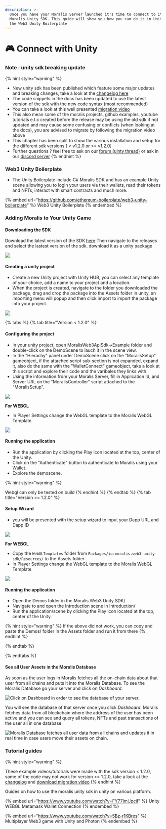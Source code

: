 ```yaml
---
description: >-
  Once you have your Moralis Server launched it's time to connect to it via the
  Moralis Unity SDK. This guide will show you how you can do it in Unity with
  the Web3 Unity Boilerplate
---
```


# 🎮 Connect with Unity

### Note : unity sdk breaking update
{% hint style="warning" %}
- New unity sdk has been published which feature some major updates and breaking changes, take a look at the [changelog here](https://github.com/MoralisWeb3/unity-web3-game-kit/releases/tag/v1.2.0)
- The code snippets in the docs has been updated to use the latest version of the sdk with the new code syntax (most recommended)
- You can take a look at this well presented [migration video](https://cdn.discordapp.com/attachments/918645175562145822/978328925753208904/MigrateToV120.mp4)
- This also mean some of the moralis projects, github examples, youtube tutorials e.t.c  created before the release may be using the old sdk if not updated and may cause some confusing or conflicts (when looking at the docs), you are advised to migrate by following the migration video above
- This chapter has been split to show the various installation and setup for the different sdk versions [ < v1.2.0 or >= v1.2.0]
- Further questions ? feel free to ask on our [forum (uinty thread)](https://forum.moralis.io/t/ethereum-unity3d-boilerplate-questions/4553/708) or ask in our [discord server](https://moralis.io/mage/)
{% endhint %}

### Web3 Unity Boilerplate

- The Unity Boilerplate include C# Moralis SDK and has an example Unity scene allowing you to login your users via their wallets, read their tokens and NFTs, interact with smart contracts and much more.

{% embed url="https://github.com/ethereum-boilerplate/web3-unity-boilerplate" %}
Web3 Unity Boilerplate
{% endembed %}

### Adding Moralis to Your Unity Game

#### Downloading the SDK

Download the latest version of the SDK [here](https://github.com/ethereum-boilerplate/web3-unity-boilerplate) Then navigate to the releases and select the lastest version of the sdk. download it as a unity package

![](../../.gitbook/assets/downloadtheunitysdk.gif)

#### Creating a unity project

- Create a new Unity project with Unity HUB, you can select any template of your choice, add a name to your project and a location.
- When the project is created, navigate to the folder you downloaded the package, drag and drop the package into the Assets folder in unity, an importing menu will popup and then click import to import the package into your project.

![](../../.gitbook/assets/importingthesdk.gif)

{% tabs %}
{% tab title="Version < 1.2.0" %}

#### Configuring the project

- In your unity project, open MoralisWeb3ApiSdk->Example folder and double-click on the DemoScene to lauch it in the scene view.
- In the "Hierachy" panel under DemoScene click on the "MoralisSetup" gameobject, if the attached script sub-section is not expanded, expand it, also do the same with the "WalletConnect" gameobject, take a look at this script and explore their code and the varibales they links with.
- Using the information from your Moralis Server, fill in Application Id, and Server URL on the "MoralisController" script attached to the "MoralisSetup".

![](../../.gitbook/assets/addingserverkeys.gif)

**For WEBGL**
- In Player Settings change the WebGL template to the Moralis WebGL Template.

![](../../.gitbook/assets/buildingforwebgl.gif)

#### Running the application

- Run the application by clicking the Play icon located at the top, center of the Unity.
- Click on the "Authenticate" button to authenticate to Moralis using your Wallet.
- Explore the demoscene.

{% hint style="warning" %}

Webgl can only be tested on build
{% endhint %}
{% endtab %}
{% tab title="Version >= 1.2.0" %}

#### Setup Wizard

- you will be presented with the setup wizard to input your Dapp URL and Dapp ID

![](../../.gitbook/assets/moralis-unity-boilerplate_2.gif)

**For WEBGL**
- Copy the `WebGLTemplates` folder from  `Packages/io.moralis.web3-unity-sdk/Resources/` to the Assets folder
- In Player Settings change the WebGL template to the Moralis WebGL Template.

![](../../.gitbook/assets/buildingforwebgl.gif)

#### Running the application

- Open the Demos folder in the Moralis Web3 Unity SDK/
- Navigate to and open the Introduction scene in Introduction/
- Run the application/scene by clicking the Play icon located at the top, center of the Unity.

{% hint style="warning" %}
If the above did not work, you can copy and paste the Demos/ folder in the Assets folder and run it from there
{% endhint %}


{% endtab %}

{% endtabs %}

#### See all User Assets in the Moralis Database

As soon as the user logs in Moralis fetches all the on-chain data about that user from all chains and puts it into the Moralis Database. To see the Moralis Database go your server and click on _Dashboard_.

![Click on Dashboard in order to see the database of your server.](<../../.gitbook/assets/Screenshot 2021-10-15 at 18.38.52.png>)

You will see the database of that server once you click _Dashboard_. Moralis fetches data from all blockchain where the address of the user has been active and you can see and query all tokens, NFTs and past transactions of the user all in one database.

![Moralis Database fetches all user data from all chains and updates it in real time in case users move their assets on chain.](<../../.gitbook/assets/Screenshot 2021-10-15 at 18.44.04 (1).png>)

### Tutorial guides

{% hint style="warning" %}

These example videos/tutorials were made with the sdk version < 1.2.0, some of the code may not work for version >= 1.2.0, take a look at the [changelog](https://github.com/ethereum-boilerplate/web3-unity-boilerplate/releases/tag/v1.2.0) and [download migration video](https://cdn.discordapp.com/attachments/918645175562145822/978328925753208904/MigrateToV120.mp4)
{% endhint %}

Guides on how to use the moralis unity sdk in unity on various platform.

{% embed url="https://www.youtube.com/watch?v=FY77ImUpciI" %}
Unity WEBGL Metamask Wallet Connection
{% endembed %}

{% embed url="https://www.youtube.com/watch?v=5Bz-r1KBres" %}
Multiplayer Web3 game with Unity and Photon
{% endembed %}
